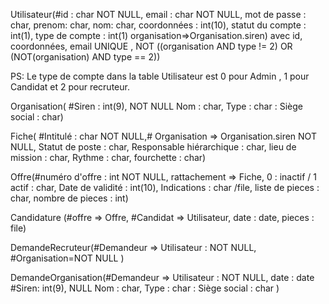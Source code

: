 Utilisateur(#id : char NOT NULL, email : char NOT NULL, mot de passe : char, prenom: char, nom: char, coordonnées : int(10), statut du compte : int(1), type de compte : int(1) organisation=>Organisation.siren) avec id, coordonnées, email UNIQUE , NOT ((organisation AND type != 2) OR (NOT(organisation) AND type == 2))

PS: Le type de compte dans la table Utilisateur est 0 pour Admin , 1 pour Candidat et 2 pour recruteur.

Organisation( #Siren : int(9), NOT NULL Nom : char, Type : char : Siège social : char)

Fiche( #Intitulé : char NOT NULL,# Organisation => Organisation.siren NOT NULL, Statut de poste : char, Responsable hiérarchique : char, lieu de mission : char, Rythme : char, fourchette : char)

Offre(#numéro d'offre : int NOT NULL, rattachement => Fiche, 0 : inactif / 1 actif : char, Date de validité : int(10), Indications : char /file, liste de pieces : char, nombre de pieces : int)

Candidature (#offre => Offre, #Candidat => Utilisateur, date : date, pieces : file)

DemandeRecruteur(#Demandeur => Utilisateur : NOT NULL,  #Organisation=NOT NULL )

DemandeOrganisation(#Demandeur => Utilisateur : NOT NULL, date : date #Siren: int(9),  NULL Nom : char, Type : char : Siège social : char ) 